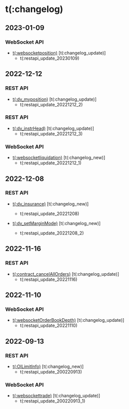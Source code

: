 # t(:changelog)

## 2023-01-09
### WebSocket API
- [t(:websocketposition)](#t-websocketposition) [t(:changelog_update)]
  - t(:restapi_update_20230109)

## 2022-12-12
### REST API
- [t(:dv_myposition)](#t-dv_myposition) [t(:changelog_update)]
  - t(:restapi_update_20221212_2)

### REST API
- [t(:dv_instrHead)](#t-dv_instrhead) [t(:changelog_update)]
  - t(:restapi_update_20221212_3)

### WebSocket API
- [t(:websocketliquidation)](#t-websocketliquidation) [t(:changelog_new)]
  - t(:restapi_update_20221212_1)

## 2022-12-08
### REST API
- [t(:dv_insurance)](#t-dv_insurance) [t(:changelog_new)]
  - t(:restapi_update_20221208)
  
- [t(:dv_setMarginMode)](#t-dv_setmarginmode) [t(:changelog_new)]
  - t(:restapi_update_20221208_2)

## 2022-11-16
### REST API
- [t(:contract_cancelAllOrders)](#t-contract_cancelallorders) [t(:changelog_update)]
  - t(:restapi_update_20221116)

## 2022-11-10
### WebSocket API
- [t(:websocketOrderBookDepth)](#t-websocketorderbookdepth) [t(:changelog_update)]
  - t(:restapi_update_20221110)

## 2022-09-13
### REST API
- [t(:OILimitInfo)](#t-oilimitinfo) [t(:changelog_new)]
  - t(:restapi_update_200220913)

### WebSocket API
- [t(:websockettrade)](#t-websockettrade) [t(:changelog_update)]
  - t(:restapi_update_200220913_1)
